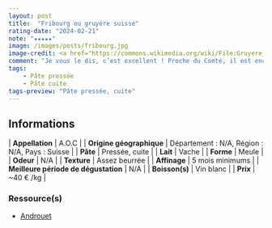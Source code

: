 ```yaml
---
layout: post
title:  "Fribourg ou gruyère suisse"
rating-date: "2024-02-21"
note: "★★★★★"
image: /images/posts/fribourg.jpg
image-credit: <a href="https://commons.wikimedia.org/wiki/File:Gruyere_alpage_th_wa.jpg">Gruyere alpage</a>, <a href="https://creativecommons.org/licenses/by-sa/4.0">CC BY-SA 4.0</a>, via Wikimedia Commons
comment: "Je vous le dis, c’est excellent ! Proche du Comté, il est encore plus fruité à mon sens et reste plus longtemps en bouche."
tags:
    - Pâte pressée
    - Pâte cuite
tags-preview: "Pâte pressée, cuite"
---
```


## Informations

| **Appellation** | A.O.C |
| **Origine géographique** | Département : N/A, Région : N/A, Pays : Suisse   |
| **Pâte** | Pressée, cuite |
| **Lait** | Vache |
| **Forme** | Meule |
| **Odeur** | N/A |
| **Texture** | Assez beurrée |
| **Affinage** | 5 mois minimums |
| **Meilleure période de dégustation** | N/A |
| **Boisson(s)** | Vin blanc |
| **Prix** | ~40 € /kg |

### Ressource(s)
* [Androuet](http://www.androuet.com/gruyere-suisse-169.html)